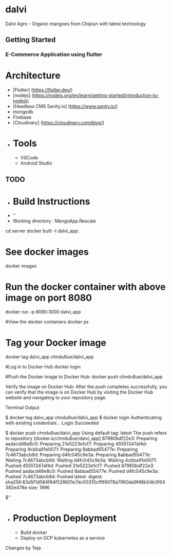 # dalvi

Dalvi Agro - Organic mangoes from Chiplun with latest technology

## Getting Started

### E-Commerce Application using flutter
# Architecture
- [Flutter] (https://flutter.dev/)
- [nodejs] (https://nodejs.org/en/learn/getting-started/introduction-to-nodejs)
- [Headless CMS Sanity.io] (https://www.sanity.io/)
- mongodb
- Firebase
- [Cloudinary] (https://cloudinary.com/blog/)
- # Tools
  - VSCode
  - Android Studio

## TODO
- # Build Instructions
- ''
- Working directory : MangoApp.Rescale

cd server
docker built -t dalvi_app .

# See docker images 
docker images

# Run the docker container with above image on port 8080
docker run -p 8080:3000 dalvi_app

#View the docker containers
docker ps


# Tag your Docker image
docker tag dalvi_app chndu6ue/dalvi_app

#Log in to Docker Hub
docker login

#Push the Docker image to Docker Hub:
docker push chndu6ue/dalvi_app


Verify the image on Docker Hub: After the push completes successfully, you can verify that the image is on Docker Hub by visiting the Docker Hub website and navigating to your repository page.

Terminal Output 

$ docker tag dalvi_app chndu6ue/dalvi_app
$ docker login
Authenticating with existing credentials...
Login Succeeded


$ docker push chndu6ue/dalvi_app
Using default tag: latest
The push refers to repository [docker.io/chndu6ue/dalvi_app]
87980bdf22e3: Preparing
aadacd48e8c0: Preparing
21e5223e1cf7: Preparing
45551347af4d: Preparing
4cbba91e0071: Preparing
8abbad55477e: Preparing
7c4673abcb9d: Preparing
d4fc045c9e3a: Preparing
8abbad55477e: Waiting
7c4673abcb9d: Waiting
d4fc045c9e3a: Waiting
4cbba91e0071: Pushed
45551347af4d: Pushed
21e5223e1cf7: Pushed
87980bdf22e3: Pushed
aadacd48e8c0: Pushed
8abbad55477e: Pushed
d4fc045c9e3a: Pushed
7c4673abcb9d: Pushed
latest: digest: sha256:83d5f1d584f84f528601e7dc00310cff69078a7960da9f48b54b3f64392e478e size: 1996

$''
- # Production Deployment
  - Build docker
  - Deploy on GCP kubernetes as a service

Changes by Teja

